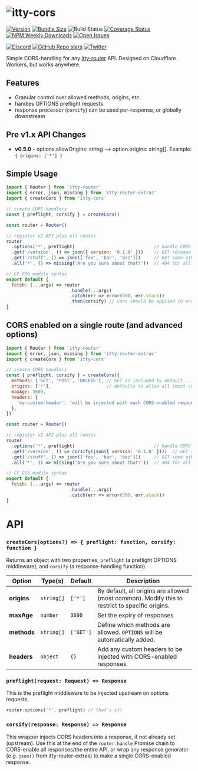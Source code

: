 # ![itty-cors](https://user-images.githubusercontent.com/865416/193479569-da9e4d63-cd0e-44da-ab00-43322bf4cd51.png)

[![Version](https://img.shields.io/npm/v/itty-cors.svg?style=flat-square)](https://npmjs.com/package/itty-cors)
[![Bundle Size](https://img.shields.io/bundlephobia/minzip/itty-cors?style=flat-square)](https://bundlephobia.com/result?p=itty-cors)
![Build Status](https://img.shields.io/github/workflow/status/kwhitley/itty-cors/build?style=flat-square)
[![Coverage Status](https://img.shields.io/coveralls/github/kwhitley/itty-cors/v0.x?style=flat-square)](https://coveralls.io/github/kwhitley/itty-cors?branch=v0.x)
[![NPM Weekly Downloads](https://img.shields.io/npm/dw/itty-cors?style=flat-square)](https://npmjs.com/package/itty-cors)
[![Open Issues](https://img.shields.io/github/issues/kwhitley/itty-cors?style=flat-square)](https://github.com/kwhitley/itty-cors/issues)

[![Discord](https://img.shields.io/discord/832353585802903572?style=flat-square)](https://discord.com/channels/832353585802903572)
[![GitHub Repo stars](https://img.shields.io/github/stars/kwhitley/itty-cors?style=social)](https://github.com/kwhitley/itty-cors)
[![Twitter](https://img.shields.io/twitter/follow/kevinrwhitley.svg?style=social&label=Follow)](https://www.twitter.com/kevinrwhitley)

Simple CORS-handling for any [itty-router](https://npmjs.com/package/itty-router) API.  Designed on Cloudflare Workers, but works anywhere.

## Features
- Granular control over allowed methods, origins, etc.
- handles OPTIONS preflight requests
- response processor (`corsify`) can be used per-response, or globally downstream

## Pre v1.x API Changes
- **v0.5.0** - options.allowOrigins: string --> option.origins: string[].  Example: `{ origins: ['*'] }`

## Simple Usage
```js
import { Router } from 'itty-router'
import { error, json, missing } from 'itty-router-extras'
import { createCors } from 'itty-cors'

// create CORS handlers
const { preflight, corsify } = createCors()

const router = Router()

// register v2 API plus all routes
router
  .options('*', preflight)                              // handle CORS preflight/OPTIONS requests
  .get('/version', () => json({ version: '0.1.0' }))    // GET release version
  .get('/stuff', () => json(['foo', 'bar', 'baz']))     // GET some other random stuff
  .all('*', () => missing('Are you sure about that?'))  // 404 for all else

// CF ES6 module syntax
export default {
  fetch: (...args) => router
                        .handle(...args)
                        .catch(err => error(500, err.stack))
                        .then(corsify) // cors should be applied to error responses as well
}
```

## CORS enabled on a single route (and advanced options)
```js
import { Router } from 'itty-router'
import { error, json, missing } from 'itty-router-extras'
import { createCors } from 'itty-cors'

// create CORS handlers
const { preflight, corsify } = createCors({
  methods: ['GET', 'POST', 'DELETE'], // GET is included by default... omit this if only using GET
  origins: ['*'],                     // defaults to allow all (most common).  Restrict if needed.
  maxAge: 3600,
  headers: {
    'my-custom-header': 'will be injected with each CORS-enabled response',
  },
})

const router = Router()

// register v2 API plus all routes
router
  .options('*', preflight)                              // handle CORS preflight/OPTIONS requests
  .get('/version', () => corsify(json({ version: '0.1.0' })))  // GET release version (CORS-enabled)
  .get('/stuff', () => json(['foo', 'bar', 'baz']))     // GET some other random stuff (no CORS allowed)
  .all('*', () => missing('Are you sure about that?'))  // 404 for all else

// CF ES6 module syntax
export default {
  fetch: (...args) => router
                        .handle(...args)
                        .catch(err => error(500, err.stack))
}
```

# API

### `createCors(options?) => { preflight: function, corsify: function }`
Returns an object with two properties, `preflight` (a preflight OPTIONS middleware), and `corsify` (a response-handling function).

| Option | Type(s) | Default | Description |
| --- | --- | --- | --- |
| **origins** | `string[]` | `['*']` | By default, all origins are allowed (most common).  Modify this to restrict to specific origins.
| **maxAge** | `number` | `3600` | Set the expiry of responses
| **methods** | `string[]` | `['GET']` | Define which methods are allowed.  `OPTIONS` will be automatically added.
| **headers** | `object` | `{}` | Add any custom headers to be injected with CORS-enabled responses.

### `preflight(request: Request) => Response`
This is the preflight middleware to be injected upstream on options requests.
```js
router.options('*', preflight) // that's it!
```

### `corsify(response: Response) => Response`
This wrapper injects CORS headers into a response, if not already set (upstream).  Use this at the end of the `router.handle` Promise chain to CORS-enable all responses/the entire API, or wrap any response generator (e.g. `json()` from itty-router-extras) to make a single CORS-enabled response.
